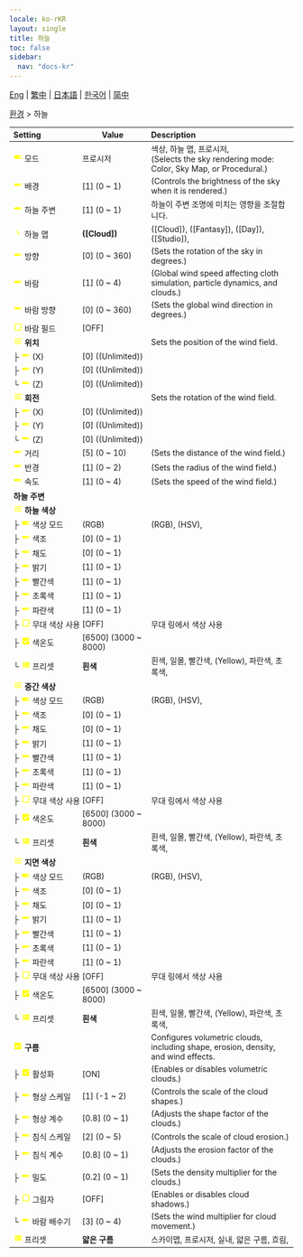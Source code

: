 ```yaml
---
locale: ko-rKR
layout: single
title: 하늘
toc: false
sidebar:
  nav: "docs-kr"
---
```

[Eng](/dancexr/menu/2025.4/scene/sky) | [繁中](/tw/dancexr/menu/2025.4/scene/sky) | [日本語](/jp/dancexr/menu/2025.4/scene/sky) | [한국어](/kr/dancexr/menu/2025.4/scene/sky) | [简中](/zh/dancexr/menu/2025.4/scene/sky)

[환경](../menu#환경) > 하늘



| Setting | Value | Description |
| :--- | --- | :--- |
|<nobr>![toggle_on icon](/images/icon/ic_toggle_on.png) 모드</nobr>| 프로시저 | 색상, 하늘 맵, 프로시저, <br/>(Selects the sky rendering mode: Color, Sky Map, or Procedural.)
|<nobr>![slider icon](/images/icon/ic_slider.png) 배경</nobr>| [1] (0 ~ 1) | (Controls the brightness of the sky when it is rendered.)
|<nobr>![slider icon](/images/icon/ic_slider.png) 하늘 주변</nobr>| [1] (0 ~ 1) | 하늘이 주변 조명에 미치는 영향을 조절합니다.
|<nobr>![chevron icon](/images/icon/ic_chevron.png) 하늘 맵</nobr>| **([Cloud])** | ([Cloud]), ([Fantasy]), ([Day]), ([Studio]),  |
|<nobr>![slider icon](/images/icon/ic_slider.png) 방향</nobr>| [0] (0 ~ 360) | (Sets the rotation of the sky in degrees.)
|<nobr>![slider icon](/images/icon/ic_slider.png) 바람</nobr>| [1] (0 ~ 4) | (Global wind speed affecting cloth simulation, particle dynamics, and clouds.)
|<nobr>![slider icon](/images/icon/ic_slider.png) 바람 방향</nobr>| [0] (0 ~ 360) | (Sets the global wind direction in degrees.)
|<nobr>![check_off icon](/images/icon/ic_check_off.png) 바람 필드</nobr>| [OFF] | 
|<nobr>![tune icon](/images/icon/ic_tune.png) <b>위치</b></nobr>| | Sets the position of the wind field.
|<nobr>├&nbsp;![slider icon](/images/icon/ic_slider.png) (X)</nobr>| [0] ((Unlimited)) | 
|<nobr>├&nbsp;![slider icon](/images/icon/ic_slider.png) (Y)</nobr>| [0] ((Unlimited)) | 
|<nobr>└&nbsp;![slider icon](/images/icon/ic_slider.png) (Z)</nobr>| [0] ((Unlimited)) | 
|<nobr>![tune icon](/images/icon/ic_tune.png) <b>회전</b></nobr>| | Sets the rotation of the wind field.
|<nobr>├&nbsp;![slider icon](/images/icon/ic_slider.png) (X)</nobr>| [0] ((Unlimited)) | 
|<nobr>├&nbsp;![slider icon](/images/icon/ic_slider.png) (Y)</nobr>| [0] ((Unlimited)) | 
|<nobr>└&nbsp;![slider icon](/images/icon/ic_slider.png) (Z)</nobr>| [0] ((Unlimited)) | 
|<nobr>![slider icon](/images/icon/ic_slider.png) 거리</nobr>| [5] (0 ~ 10) | (Sets the distance of the wind field.)
|<nobr>![slider icon](/images/icon/ic_slider.png) 반경</nobr>| [1] (0 ~ 2) | (Sets the radius of the wind field.)
|<nobr>![slider icon](/images/icon/ic_slider.png) 속도</nobr>| [1] (0 ~ 4) | (Sets the speed of the wind field.)
|<nobr> <b>하늘 주변</b></nobr>|| 
|<nobr>![tune icon](/images/icon/ic_tune.png) <b>하늘 색상</b></nobr>| | 
|<nobr>├&nbsp;![toggle_on icon](/images/icon/ic_toggle_on.png) 색상 모드</nobr>| (RGB) | (RGB), (HSV), 
|<nobr>├&nbsp;![slider icon](/images/icon/ic_slider.png) 색조</nobr>| [0] (0 ~ 1) | 
|<nobr>├&nbsp;![slider icon](/images/icon/ic_slider.png) 채도</nobr>| [0] (0 ~ 1) | 
|<nobr>├&nbsp;![slider icon](/images/icon/ic_slider.png) 밝기</nobr>| [1] (0 ~ 1) | 
|<nobr>├&nbsp;![slider icon](/images/icon/ic_slider.png) 빨간색</nobr>| [1] (0 ~ 1) | 
|<nobr>├&nbsp;![slider icon](/images/icon/ic_slider.png) 초록색</nobr>| [1] (0 ~ 1) | 
|<nobr>├&nbsp;![slider icon](/images/icon/ic_slider.png) 파란색</nobr>| [1] (0 ~ 1) | 
|<nobr>├&nbsp;![check_off icon](/images/icon/ic_check_off.png) 무대 색상 사용</nobr>| [OFF] | 무대 링에서 색상 사용
|<nobr>├&nbsp;![check_on icon](/images/icon/ic_check_on.png) 색온도</nobr>| [6500] (3000 ~ 8000) | 
|<nobr>└&nbsp;![list icon](/images/icon/ic_list.png) 프리셋</nobr>| **흰색** | 흰색, 일몰, 빨간색, (Yellow), 파란색, 초록색,  |
|<nobr>![tune icon](/images/icon/ic_tune.png) <b>중간 색상</b></nobr>| | 
|<nobr>├&nbsp;![toggle_on icon](/images/icon/ic_toggle_on.png) 색상 모드</nobr>| (RGB) | (RGB), (HSV), 
|<nobr>├&nbsp;![slider icon](/images/icon/ic_slider.png) 색조</nobr>| [0] (0 ~ 1) | 
|<nobr>├&nbsp;![slider icon](/images/icon/ic_slider.png) 채도</nobr>| [0] (0 ~ 1) | 
|<nobr>├&nbsp;![slider icon](/images/icon/ic_slider.png) 밝기</nobr>| [1] (0 ~ 1) | 
|<nobr>├&nbsp;![slider icon](/images/icon/ic_slider.png) 빨간색</nobr>| [1] (0 ~ 1) | 
|<nobr>├&nbsp;![slider icon](/images/icon/ic_slider.png) 초록색</nobr>| [1] (0 ~ 1) | 
|<nobr>├&nbsp;![slider icon](/images/icon/ic_slider.png) 파란색</nobr>| [1] (0 ~ 1) | 
|<nobr>├&nbsp;![check_off icon](/images/icon/ic_check_off.png) 무대 색상 사용</nobr>| [OFF] | 무대 링에서 색상 사용
|<nobr>├&nbsp;![check_on icon](/images/icon/ic_check_on.png) 색온도</nobr>| [6500] (3000 ~ 8000) | 
|<nobr>└&nbsp;![list icon](/images/icon/ic_list.png) 프리셋</nobr>| **흰색** | 흰색, 일몰, 빨간색, (Yellow), 파란색, 초록색,  |
|<nobr>![tune icon](/images/icon/ic_tune.png) <b>지면 색상</b></nobr>| | 
|<nobr>├&nbsp;![toggle_on icon](/images/icon/ic_toggle_on.png) 색상 모드</nobr>| (RGB) | (RGB), (HSV), 
|<nobr>├&nbsp;![slider icon](/images/icon/ic_slider.png) 색조</nobr>| [0] (0 ~ 1) | 
|<nobr>├&nbsp;![slider icon](/images/icon/ic_slider.png) 채도</nobr>| [0] (0 ~ 1) | 
|<nobr>├&nbsp;![slider icon](/images/icon/ic_slider.png) 밝기</nobr>| [1] (0 ~ 1) | 
|<nobr>├&nbsp;![slider icon](/images/icon/ic_slider.png) 빨간색</nobr>| [1] (0 ~ 1) | 
|<nobr>├&nbsp;![slider icon](/images/icon/ic_slider.png) 초록색</nobr>| [1] (0 ~ 1) | 
|<nobr>├&nbsp;![slider icon](/images/icon/ic_slider.png) 파란색</nobr>| [1] (0 ~ 1) | 
|<nobr>├&nbsp;![check_off icon](/images/icon/ic_check_off.png) 무대 색상 사용</nobr>| [OFF] | 무대 링에서 색상 사용
|<nobr>├&nbsp;![check_on icon](/images/icon/ic_check_on.png) 색온도</nobr>| [6500] (3000 ~ 8000) | 
|<nobr>└&nbsp;![list icon](/images/icon/ic_list.png) 프리셋</nobr>| **흰색** | 흰색, 일몰, 빨간색, (Yellow), 파란색, 초록색,  |
|<nobr>![check_on icon](/images/icon/ic_check_on.png) <b>구름</b></nobr>| | Configures volumetric clouds, including shape, erosion, density, and wind effects.
|<nobr>├&nbsp;![check_on icon](/images/icon/ic_check_on.png) 활성화</nobr>| [ON] | (Enables or disables volumetric clouds.)
|<nobr>├&nbsp;![slider icon](/images/icon/ic_slider.png) 형상 스케일</nobr>| [1] (-1 ~ 2) | (Controls the scale of the cloud shapes.)
|<nobr>├&nbsp;![slider icon](/images/icon/ic_slider.png) 형상 계수</nobr>| [0.8] (0 ~ 1) | (Adjusts the shape factor of the clouds.)
|<nobr>├&nbsp;![slider icon](/images/icon/ic_slider.png) 침식 스케일</nobr>| [2] (0 ~ 5) | (Controls the scale of cloud erosion.)
|<nobr>├&nbsp;![slider icon](/images/icon/ic_slider.png) 침식 계수</nobr>| [0.8] (0 ~ 1) | (Adjusts the erosion factor of the clouds.)
|<nobr>├&nbsp;![slider icon](/images/icon/ic_slider.png) 밀도</nobr>| [0.2] (0 ~ 1) | (Sets the density multiplier for the clouds.)
|<nobr>├&nbsp;![check_off icon](/images/icon/ic_check_off.png) 그림자</nobr>| [OFF] | (Enables or disables cloud shadows.)
|<nobr>└&nbsp;![slider icon](/images/icon/ic_slider.png) 바람 배수기</nobr>| [3] (0 ~ 4) | (Sets the wind multiplier for cloud movement.)
|<nobr>![list icon](/images/icon/ic_list.png) 프리셋</nobr>| **얇은 구름** | 스카이맵, 프로시저, 실내, 얇은 구름, 흐림,  |
